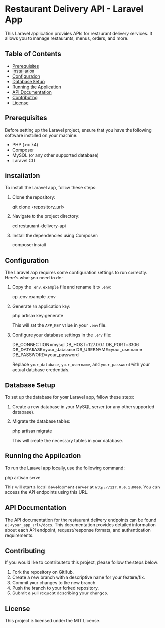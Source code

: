 # Restaurant Delivery API - Laravel App

This Laravel application provides APIs for restaurant delivery services. It allows you to manage restaurants, menus, orders, and more.

## Table of Contents

- [Prerequisites](#prerequisites)
- [Installation](#installation)
- [Configuration](#configuration)
- [Database Setup](#database-setup)
- [Running the Application](#running-the-application)
- [API Documentation](#api-documentation)
- [Contributing](#contributing)
- [License](#license)

## Prerequisites

Before setting up the Laravel project, ensure that you have the following software installed on your machine:

- PHP (>= 7.4)
- Composer
- MySQL (or any other supported database)
- Laravel CLI

## Installation

To install the Laravel app, follow these steps:

1. Clone the repository:

   git clone <repository_url>

2. Navigate to the project directory:

   cd restaurant-delivery-api

3. Install the dependencies using Composer:

   composer install

## Configuration

The Laravel app requires some configuration settings to run correctly. Here's what you need to do:

1. Copy the `.env.example` file and rename it to `.env`:

   cp .env.example .env

2. Generate an application key:

   php artisan key:generate

   This will set the `APP_KEY` value in your `.env` file.

3. Configure your database settings in the `.env` file:

   DB_CONNECTION=mysql
   DB_HOST=127.0.0.1
   DB_PORT=3306
   DB_DATABASE=your_database
   DB_USERNAME=your_username
   DB_PASSWORD=your_password

   Replace `your_database`, `your_username`, and `your_password` with your actual database credentials.

## Database Setup

To set up the database for your Laravel app, follow these steps:

1. Create a new database in your MySQL server (or any other supported database).

2. Migrate the database tables:

   php artisan migrate

   This will create the necessary tables in your database.

## Running the Application

To run the Laravel app locally, use the following command:

php artisan serve

This will start a local development server at `http://127.0.0.1:8000`. You can access the API endpoints using this URL.

## API Documentation

The API documentation for the restaurant delivery endpoints can be found at `<your_app_url>/docs`. This documentation provides detailed information about each API endpoint, request/response formats, and authentication requirements.

## Contributing

If you would like to contribute to this project, please follow the steps below:

1. Fork the repository on GitHub.
2. Create a new branch with a descriptive name for your feature/fix.
3. Commit your changes to the new branch.
4. Push the branch to your forked repository.
5. Submit a pull request describing your changes.

## License

This project is licensed under the MIT License.
